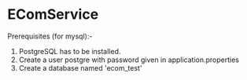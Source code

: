 # EComService

Prerequisites (for mysql):-

1. PostgreSQL has to be installed.
2. Create a user postgre with password given in application.properties
3. Create a database named 'ecom_test'
